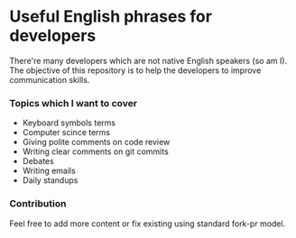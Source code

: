 # Useful English phrases for developers

There're many developers which are not native English speakers (so am I).
The objective of this repository is to help the developers to improve communication skills.

### Topics which I want to cover
- Keyboard symbols terms
- Computer scince terms
- Giving polite comments on code review
- Writing clear comments on git commits
- Debates
- Writing emails
- Daily standups

### Contribution

Feel free to add more content or fix existing using standard fork-pr model.
